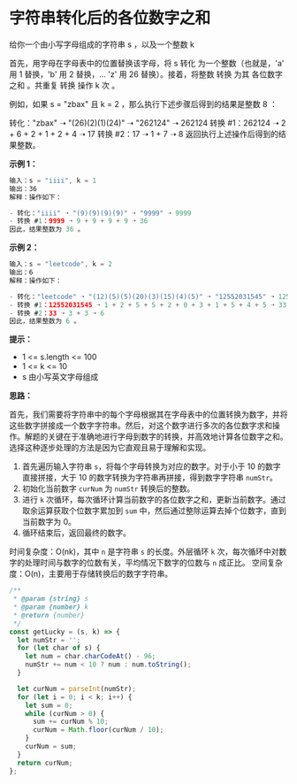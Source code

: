 # 字符串转化后的各位数字之和

给你一个由小写字母组成的字符串 s ，以及一个整数 k

首先，用字母在字母表中的位置替换该字母，将 s 转化 为一个整数（也就是，'a' 用 1 替换，'b' 用 2 替换，... 'z' 用 26 替换）。接着，将整数 转换 为其 各位数字之和 。共重复 转换 操作 k 次 。

例如，如果 s = "zbax" 且 k = 2 ，那么执行下述步骤后得到的结果是整数 8 ：

转化："zbax" ➝ "(26)(2)(1)(24)" ➝ "262124" ➝ 262124
转换 #1：262124 ➝ 2 + 6 + 2 + 1 + 2 + 4 ➝ 17
转换 #2：17 ➝ 1 + 7 ➝ 8
返回执行上述操作后得到的结果整数。

**示例 1：**

```js
输入：s = "iiii", k = 1
输出：36
解释：操作如下：

- 转化："iiii" ➝ "(9)(9)(9)(9)" ➝ "9999" ➝ 9999
- 转换 #1：9999 ➝ 9 + 9 + 9 + 9 ➝ 36
因此，结果整数为 36 。
```

**示例 2：**

```js
输入：s = "leetcode", k = 2
输出：6
解释：操作如下：

- 转化："leetcode" ➝ "(12)(5)(5)(20)(3)(15)(4)(5)" ➝ "12552031545" ➝ 12552031545
- 转换 #1：12552031545 ➝ 1 + 2 + 5 + 5 + 2 + 0 + 3 + 1 + 5 + 4 + 5 ➝ 33
- 转换 #2：33 ➝ 3 + 3 ➝ 6
因此，结果整数为 6 。
```

**提示：**

- 1 <= s.length <= 100
- 1 <= k <= 10
- s 由小写英文字母组成

**思路：**

首先，我们需要将字符串中的每个字母根据其在字母表中的位置转换为数字，并将这些数字拼接成一个数字字符串。然后，对这个数字进行多次的各位数字求和操作。解题的关键在于准确地进行字母到数字的转换，并高效地计算各位数字之和。选择这种逐步处理的方法是因为它直观且易于理解和实现。

1. 首先遍历输入字符串 `s`，将每个字母转换为对应的数字。对于小于 10 的数字直接拼接，大于 10 的数字转换为字符串再拼接，得到数字字符串 `numStr`。
2. 初始化当前数字 `curNum` 为 `numStr` 转换后的整数。
3. 进行 `k` 次循环，每次循环计算当前数字的各位数字之和，更新当前数字。通过取余运算获取个位数字累加到 `sum` 中，然后通过整除运算去掉个位数字，直到当前数字为 0。
4. 循环结束后，返回最终的数字。

时间复杂度：O(nk)，其中 `n` 是字符串 `s` 的长度。外层循环 `k` 次，每次循环中对数字的处理时间与数字的位数有关，平均情况下数字的位数与 `n` 成正比。
空间复杂度：O(n)，主要用于存储转换后的数字字符串。

```js
/**
 * @param {string} s
 * @param {number} k
 * @return {number}
 */
const getLucky = (s, k) => {
  let numStr = '';
  for (let char of s) {
    let num = char.charCodeAt() - 96;
    numStr += num < 10 ? num : num.toString();
  }

  let curNum = parseInt(numStr);
  for (let i = 0; i < k; i++) {
    let sum = 0;
    while (curNum > 0) {
      sum += curNum % 10;
      curNum = Math.floor(curNum / 10);
    }
    curNum = sum;
  }
  return curNum;
};
```

